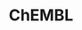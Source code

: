 ---
bigquery: https://console.cloud.google.com/bigquery?p=patents-public-data&d=ebi_chembl&page=dataset
citation: '"The ChEMBL database in 2017." Anna Gaulton, Anne Hersey, Michał Nowotka,
  A Patrícia Bento, Jon Chambers, David Mendez, Prudence Mutowo, Francis Atkinson,
  Louisa J Bellis, Elena Cibrián-Uhalte, Mark Davies, Nathan Dedman, Anneli Karlsson,
  María Paula Magariños, John P Overington, George Papadatos, Ines Smit, Andrew R
  Leach Nucleic acids Research (2017) 45 (Database Issue), D945-D954'
contributors: European Bioinformatics Institute
cost: None
description: ChEMBL Data is a manually curated database of small molecules used in
  drug discovery, including information about existing patented drugs.
documentation: 'schema: https://www.ebi.ac.uk/chembl/db_schema


  '
last_edit: Mon, 04 Apr 2022 19:07:30 GMT
location: https://console.cloud.google.com/marketplace/product/google_patents_public_datasets/chembl
maintained_by: EMBL-EBI, an outstation of European Molecular Biology Laboratory
related_publications: '

  ChEMBL: towards direct deposition of bioassay data.


  Mendez D, Gaulton A, Bento AP, Chambers J, De Veij M, Félix E, Magariños MP, Mosquera
  JF, Mutowo P, Nowotka M, Gordillo-Marañón M, Hunter F, Junco L, Mugumbate G, Rodriguez-Lopez
  M, Atkinson F, Bosc N, Radoux CJ, Segura-Cabrera A, Hersey A, Leach AR.


  — Nucleic Acids Res. 2019; 47(D1):D930-D940. doi: 10.1093/nar/gky1075

  '
schema_fields: '[''log_id'', ''indref_id'', ''hba'', ''assay_desc'', ''metabolite_record_id'',
  ''species_group_flag'', ''activity_id'', ''ddd_admr'', ''uo_units'', ''job_id'',
  ''relationship_desc'', ''rtb'', ''protein_class_desc'', ''mutation'', ''isoform'',
  ''sequence_md5sum'', ''bto_id'', ''published_type'', ''l5'', ''previous_company'',
  ''result_flag'', ''hba_lipinski'', ''status'', ''black_box_warning'', ''ap_id'',
  ''ad_type'', ''sitecomp_id'', ''confidence_score'', ''molecule_type'', ''efo_term'',
  ''hrac_class_id'', ''tid'', ''dosed_ingredient'', ''ref_type'', ''trade_name'',
  ''protein_class_synonym'', ''l1'', ''le'', ''src_id'', ''toid'', ''assay_strain'',
  ''enzyme_tid'', ''as_id'', ''class_type'', ''actsm_id'', ''site_residues'', ''parameter_value'',
  ''parent_type'', ''hrac_code'', ''cell_source_organism'', ''mc_target_name'', ''value'',
  ''component_id'', ''pubmed_id'', ''l4'', ''compound_name'', ''level3'', ''units'',
  ''src_short_name'', ''hbd_lipinski'', ''alert_set_id'', ''assay_organism'', ''l8'',
  ''cell_description'', ''topical'', ''assay_class_id'', ''assay_test_type'', ''stat'',
  ''inorganic_flag'', ''cx_most_bpka'', ''standard_inchi'', ''binding_site_comment'',
  ''patent_expire_date'', ''doc_id'', ''chirality'', ''alert_id'', ''level5'', ''metref_id'',
  ''bao_endpoint'', ''cx_logp'', ''withdrawn_class'', ''published_value'', ''year'',
  ''full_molformula'', ''warning_id'', ''met_id'', ''co_stem_id'', ''activity_count'',
  ''num_lipinski_ro5_violations'', ''max_phase_for_ind'', ''patent_id'', ''published_units'',
  ''curation_comment'', ''bao_format'', ''molregno'', ''parent_molregno'', ''drugind_id'',
  ''standard_value'', ''targrel_id'', ''aidx'', ''db_version'', ''data_validity_comment'',
  ''enzyme_name'', ''company'', ''component_synonym'', ''path'', ''efo_id'', ''description'',
  ''src_description'', ''normal_range_min'', ''mw_freebase'', ''parenteral'', ''cell_source_tax_id'',
  ''parent_go_id'', ''warning_year'', ''creation_date'', ''assay_subcellular_fraction'',
  ''name'', ''polymer_flag'', ''uberon_id'', ''l2'', ''standard_type'', ''src_assay_id'',
  ''updated_on'', ''homologue'', ''set_name'', ''who_name'', ''pref_name'', ''ro3_pass'',
  ''relationship_type'', ''syn_type'', ''product_id'', ''drug_record_id'', ''domain_name'',
  ''assay_cell_type'', ''frac_class_id'', ''l7'', ''route'', ''num_alerts'', ''ddd_id'',
  ''smid'', ''qed_weighted'', ''prodrug'', ''res_stem_id'', ''tid_fixed'', ''prediction_method'',
  ''assay_source'', ''label'', ''assay_tissue'', ''canonical_smiles'', ''withdrawn_year'',
  ''comments'', ''ddd_value'', ''accession'', ''stem_class'', ''patent_use_code'',
  ''ddd_units'', ''level1_description'', ''warning_description'', ''confidence'',
  ''last_active'', ''comp_class_id'', ''abstract'', ''ref_id'', ''ridx'', ''acd_most_bpka'',
  ''mecref_id'', ''cellosaurus_id'', ''comp_go_id'', ''db_source'', ''bao_id'', ''cell_source_tissue'',
  ''normal_range_max'', ''applicant_full_name'', ''molecular_species'', ''standard_relation'',
  ''compsyn_id'', ''pathway_id'', ''tbl'', ''parent_id'', ''full_mwt'', ''standard_text_value'',
  ''therapeutic_flag'', ''standard_units'', ''action_type'', ''met_comment'', ''upper_value'',
  ''pchembl_value'', ''atc_code'', ''level4_description'', ''l3'', ''domain_description'',
  ''disease_efficacy'', ''alogp'', ''indication_class'', ''mw_monoisotopic'', ''innovator_company'',
  ''targcomp_id'', ''annotation'', ''hbd'', ''stem'', ''level3_description'', ''l6'',
  ''level2'', ''usan_substem'', ''strength'', ''met_conversion'', ''idx'', ''protclasssyn_id'',
  ''cell_ontology_id'', ''domain_type'', ''ingredient'', ''standard_flag'', ''chembl_id'',
  ''mol_irac_id'', ''issue'', ''oc_id'', ''psa'', ''substrate_record_id'', ''compound_key'',
  ''max_phase'', ''downgraded'', ''chebi_par_id'', ''warning_country'', ''first_in_class'',
  ''assay_tax_id'', ''molfile'', ''cidx'', ''predbind_id'', ''mc_tax_id'', ''source'',
  ''mol_hrac_id'', ''target_mapping'', ''cx_logd'', ''acd_logp'', ''source_domain_id'',
  ''lle'', ''heavy_atoms'', ''last_page'', ''mc_organism'', ''assay_id'', ''component_type'',
  ''first_approval'', ''num_ro5_violations'', ''parameter_type'', ''warning_type'',
  ''entity_id'', ''related_tid'', ''ddd_comment'', ''standard_inchi_key'', ''potential_duplicate'',
  ''publication_number'', ''submission_date'', ''target_type'', ''pathway_key'', ''relationship'',
  ''activity_comment'', ''definition'', ''molsyn_id'', ''direct_interaction'', ''version'',
  ''structure_type'', ''delist_flag'', ''availability_type'', ''prod_pat_id'', ''drug_substance_flag'',
  ''mc_target_accession'', ''country'', ''src_compound_id'', ''go_id'', ''record_id'',
  ''assay_category'', ''organism'', ''entity_type'', ''biocomp_id'', ''mechanism_comment'',
  ''domain_id'', ''cpd_str_alert_id'', ''frac_code'', ''orig_description'', ''ass_cls_map_id'',
  ''published_relation'', ''class_level'', ''withdrawn_flag'', ''irac_class_id'',
  ''short_name'', ''research_stem'', ''journal'', ''usan_stem_definition'', ''aromatic_rings'',
  ''standard_upper_value'', ''doi'', ''volume'', ''assay_param_id'', ''warning_class'',
  ''who_extra'', ''synonyms'', ''cl_lincs_id'', ''usan_stem_id'', ''drug_product_flag'',
  ''text_value'', ''mol_atc_id'', ''usan_year'', ''acd_logd'', ''mechanism_of_action'',
  ''helm_notation'', ''mesh_id'', ''authors'', ''alert_name'', ''variant_id'', ''curated_by'',
  ''withdrawn_reason'', ''cell_name'', ''level1'', ''site_name'', ''irac_code'', ''type'',
  ''tax_id'', ''relation'', ''major_class'', ''aspect'', ''tissue_id'', ''acd_most_apka'',
  ''active_ingredient'', ''title'', ''priority'', ''updated_by'', ''target_desc'',
  ''smarts'', ''doc_type'', ''molecular_mechanism'', ''start_position'', ''mesh_heading'',
  ''std_act_id'', ''first_page'', ''end_position'', ''qudt_units'', ''patent_no'',
  ''bei'', ''active_molregno'', ''cx_most_apka'', ''withdrawn_country'', ''selectivity_comment'',
  ''level4'', ''ref_url'', ''usan_stem'', ''caloha_id'', ''site_id'', ''approval_date'',
  ''clo_id'', ''cell_id'', ''level2_description'', ''nda_type'', ''warnref_id'', ''protein_class_id'',
  ''mol_frac_id'', ''formulation_id'', ''sequence'', ''dosage_form'', ''mec_id'',
  ''sei'', ''compd_id'', ''subgroup'', ''rgid'', ''natural_product'', ''oral'', ''assay_type'',
  ''mc_target_type'']'
shortname: chembl
tags:
- biotechnology
- health
- chemical
- bioinformatics
- medical
terms_of_use: CC BY-SA 3.0
title: ChEMBL
uuid: e232a192-965c-4ec9-904c-155b6dfe56c5
---